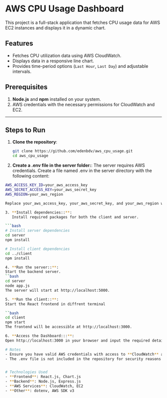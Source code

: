 # AWS CPU Usage Dashboard

This project is a full-stack application that fetches CPU usage data for AWS EC2 instances and displays it in a dynamic chart.

## Features
- Fetches CPU utilization data using AWS CloudWatch.
- Displays data in a responsive line chart.
- Provides time-period options (`Last Hour`, `Last Day`) and adjustable intervals.

## Prerequisites
1. **Node.js** and **npm** installed on your system.
2. AWS credentials with the necessary permissions for CloudWatch and EC2.

---

## Steps to Run

1. **Clone the repository**:
   ```bash
   git clone https://github.com/edenbdv/aws_cpu_usage.git
   cd aws_cpu_usage

2. **Create a .env file in the server folder:**:
The server requires AWS credentials. Create a file named .env in the server directory with the following content:
```bash
AWS_ACCESS_KEY_ID=your_aws_access_key
AWS_SECRET_ACCESS_KEY=your_aws_secret_key
AWS_REGION=your_aws_region

Replace your_aws_access_key, your_aws_secret_key, and your_aws_region with your valid AWS credentials and region.

3. **Install dependencies::**:
   Install required packages for both the client and server.

```bash
# Install server dependencies
cd server
npm install

# Install client dependencies
cd ../client
npm install

4. **Run the server::**:
Start the backend server.
``bash
cd server
node app.js
The server will start at http://localhost:5000.

5. **Run the client::**:
Start the React frontend in diffrent terminal

``bash
cd client
npm start
The frontend will be accessible at http://localhost:3000.

6. **Access the Dashboard:::**:
Open http://localhost:3000 in your browser and input the required details (e.g., IP Address, time period) to fetch and visualize the CPU usage data.

# Notes
- Ensure you have valid AWS credentials with access to **CloudWatch** and **EC2** to retrieve metrics.
- The .env file is not included in the repository for security reasons. **You must create it manually** with the variables specified above


# Technologies Used
- **Frontend**: React.js, Chart.js
- **Backend**: Node.js, Express.js
- **AWS Services**: CloudWatch, EC2
- **Other**: dotenv, AWS SDK v3



